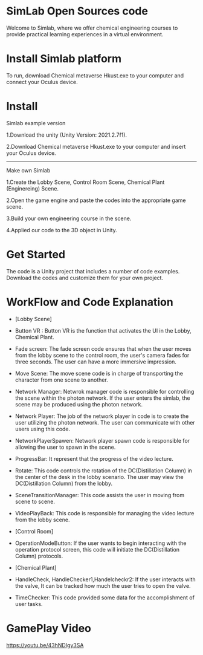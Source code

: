 # SimLab Open Sources code 
Welcome to Simlab, where we offer chemical engineering courses to provide practical learning experiences in a virtual environment.

# Install Simlab platform
To run, download Chemical metaverse Hkust.exe to your computer and connect your Oculus device.

# Install

Simlab example version 

1.Download the unity (Unity Version: 2021.2.7f1). 

2.Download Chemical metaverse Hkust.exe to your computer and insert your Oculus device.

-------------------------------------------------------------------------------------------

Make own Simlab

1.Create the Lobby Scene, Control Room Scene, Chemical Plant (Enginereing) Scene.

2.Open the game engine and paste the codes into the appropriate game scene.

3.Build your own engineering course in the scene.

4.Applied our code to the 3D object in Unity. 

# Get Started 
The code is a Unity project that includes a number of code examples. Download the codes and customize them for your own project.

# WorkFlow and Code Explanation 

- [Lobby Scene] 

- Button VR : Button VR is the function that activates the UI in the Lobby, Chemical Plant.
    
- Fade screen: The fade screen code ensures that when the user moves from the lobby scene to the control room, the user's camera fades for three seconds. The user can have a more immersive impression.

- Move Scene: The move scene code is in charge of transporting the character from one scene to another.

- Network Manager: Netwrok manager code is responsible for controlling the scene within the photon network. If the user enters the simlab, the scene may be produced using the photon network.

- Network Player: The job of the network player in code is to create the user utilizing the photon network. The user can communicate with other users using this code.

- NetworkPlayerSpawen: Network player spawn code is responsible for allowing the user to spawn in the scene.

- ProgressBar: It represent that the progress of the video lecture.

- Rotate: This code controls the rotation of the DC(Distillation Column) in the center of the desk in the lobby scenario. The user may view the DC(Distillation Column) from the lobby.  

- SceneTransitionManager: This code assists the user in moving from scene to scene.

- VideoPlayBack: This code is responsible for managing the video lecture from the lobby scene.

- [Control Room] 

- OperationModeButton: If the user wants to begin interacting with the operation protocol screen, this code will initiate the DC(Distillation Column) protocols.

- [Chemical Plant] 


- HandleCheck, HandleChecker1,Handelcheckr2: If the user interacts with the valve, It can be tracked  how much the user tries to open the valve. 

- TimeChecker: This code provided some data for the accomplishment of user tasks.

  
# GamePlay Video
https://youtu.be/43hNDIgy3SA                




  
